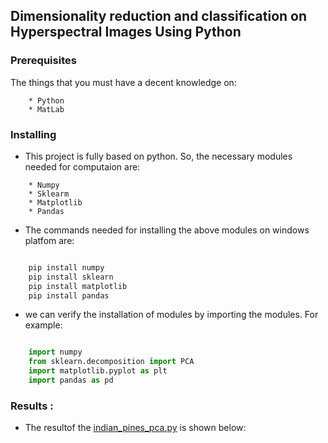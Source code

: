 ## Dimensionality reduction and classification on Hyperspectral Images Using Python

### Prerequisites

The things that you must have a decent knowledge on: 
```
    * Python
    * MatLab
```

### Installing

* This project is fully based on python. So, the necessary modules needed for computaion are:
```
    * Numpy
    * Sklearm
    * Matplotlib
    * Pandas
```
* The commands needed for installing the above modules on windows platfom are:
```python

    pip install numpy
    pip install sklearn
    pip install matplotlib
    pip install pandas
```
* we can verify the installation of modules by  importing the modules. For example:
```python

    import numpy
    from sklearn.decomposition import PCA 
    import matplotlib.pyplot as plt
    import pandas as pd
```
### Results :

* The resultof the [indian_pines_pca.py]() is shown below:
